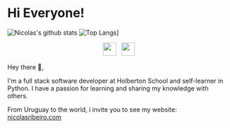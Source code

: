 <h1>Hi Everyone!</h1>

![Nicolas's github stats](https://github-readme-stats.vercel.app/api?username=nikolasribeiro&show_icons=true&theme=radical)
![Top Langs](https://github-readme-stats.vercel.app/api/top-langs/?username=nikolasribeiro&layout=compact)]


<p align='center'>
<a href="https://instagram.com/nicorib"><img height="30" src="https://github.com/WaylonWalker/WaylonWalker/blob/main/icon/instagram.jpg?raw=true"></a>&nbsp;&nbsp;
<a href="https://www.linkedin.com/in/nicolas-sebastian-ribeiro/"><img height="30" src="https://github.com/WaylonWalker/WaylonWalker/blob/main/icon/linkedin.png?raw=true"></a>
</p>

Hey there 👋,

I'm a full stack software developer at Holberton School and self-learner in Python.
I have a passion for learning and sharing my knowledge with others.

From Uruguay to the world, i invite you to see my website: <a href="http://www.nicolasribeiro.com">nicolasribeiro.com</a>
